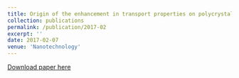 ```yaml
---
title: Origin of the enhancement in transport properties on polycrystalline SnSe with compositing two-dimensional material MoSe2
collection: publications
permalink: /publication/2017-02
excerpt: ''
date: 2017-02-07
venue: 'Nanotechnology'
---
```

  
[Download paper here](https://iopscience.iop.org/article/10.1088/1361-6528/aa55e3)

